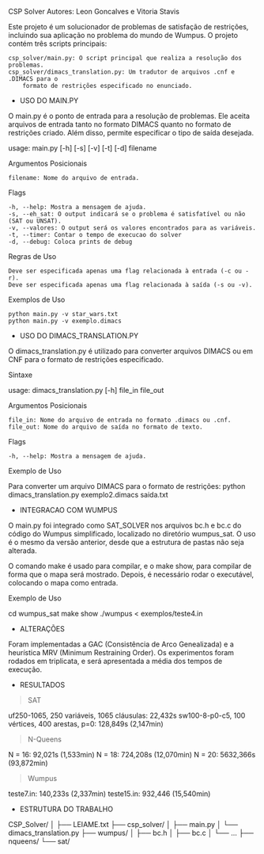 CSP Solver
Autores: Leon Goncalves e Vitoria Stavis

Este projeto é um solucionador de problemas de satisfação de restrições,
incluindo sua aplicação no problema do mundo de Wumpus.
O projeto contém três scripts principais:

    csp_solver/main.py: O script principal que realiza a resolução dos problemas.
    csp_solver/dimacs_translation.py: Um tradutor de arquivos .cnf e .DIMACS para o
        formato de restrições especificado no enunciado.



- USO DO MAIN.PY

O main.py é o ponto de entrada para a resolução de problemas.
Ele aceita arquivos de entrada tanto no formato DIMACS
quanto no formato de restrições criado.
Além disso, permite especificar o tipo de saída desejada.

usage: main.py [-h] [-s] [-v] [-t] [-d] filename

Argumentos Posicionais

    filename: Nome do arquivo de entrada.

Flags

    -h, --help: Mostra a mensagem de ajuda.   
    -s, --eh_sat: O output indicará se o problema é satisfatível ou não (SAT ou UNSAT).
    -v, --valores: O output será os valores encontrados para as variáveis.
    -t, --timer: Contar o tempo de execucao do solver
    -d, --debug: Coloca prints de debug

Regras de Uso

    Deve ser especificada apenas uma flag relacionada à entrada (-c ou -r).
    Deve ser especificada apenas uma flag relacionada à saída (-s ou -v).

Exemplos de Uso

    python main.py -v star_wars.txt
    python main.py -v exemplo.dimacs



- USO DO DIMACS_TRANSLATION.PY

O dimacs_translation.py é utilizado para converter arquivos DIMACS ou em CNF
para o formato de restrições especificado.

Sintaxe

usage: dimacs_translation.py [-h] file_in file_out

Argumentos Posicionais

    file_in: Nome do arquivo de entrada no formato .dimacs ou .cnf.
    file_out: Nome do arquivo de saída no formato de texto.

Flags

    -h, --help: Mostra a mensagem de ajuda.

Exemplo de Uso

Para converter um arquivo DIMACS para o formato de restrições:
    python dimacs_translation.py exemplo2.dimacs saida.txt



- INTEGRACAO COM WUMPUS

O main.py foi integrado como SAT_SOLVER nos arquivos bc.h e bc.c
do código do Wumpus simplificado, localizado no diretório wumpus_sat.
O uso é o mesmo da versão anterior,
desde que a estrutura de pastas não seja alterada.

O comando make é usado para compilar, e o make show, para compilar
de forma que o mapa será mostrado.
Depois, é necessário rodar o executável, colocando o mapa como entrada.

Exemplo de Uso

cd wumpus_sat
make show
./wumpus < exemplos/teste4.in




- ALTERAÇÕES 

Foram implementadas a GAC (Consistência de Arco Genealizada) e a heurística MRV (Minimum Restraining Order). Os experimentos foram rodados em triplicata, e será apresentada a média dos tempos de execução.



- RESULTADOS

> SAT

uf250-1065, 250 variáveis, 1065 cláusulas: 22,432s
sw100-8-p0-c5, 100 vértices, 400 arestas, p=0: 128,849s (2,147min)


> N-Queens

N = 16: 92,021s (1,533min)
N = 18: 724,208s (12,070min)
N = 20: 5632,366s (93,872min)

> Wumpus

teste7.in: 140,233s (2,337min)
teste15.in: 932,446 (15,540min)



- ESTRUTURA DO TRABALHO

CSP_Solver/
│
├── LEIAME.txt
├── csp_solver/
│   ├── main.py
│   └── dimacs_translation.py
├── wumpus/
│   ├── bc.h
│   ├── bc.c
│   └── ...
├── nqueens/
└── sat/